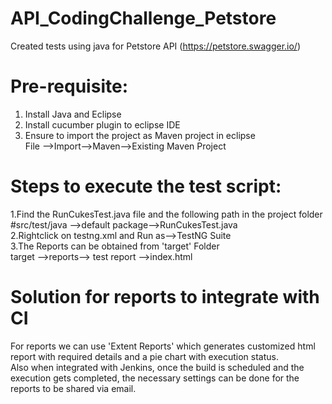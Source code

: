 # API_CodingChallenge_Petstore
Created tests using java for Petstore API (https://petstore.swagger.io/)

# Pre-requisite:
1. Install Java and Eclipse
2. Install cucumber plugin to eclipse IDE <br />
3. Ensure to import the project as Maven project in eclipse  <br />
File -->Import-->Maven-->Existing Maven Project

# Steps to execute the test script:
1.Find the RunCukesTest.java file and the following path in the project folder<br />
#src/test/java -->default package-->RunCukesTest.java <br />
2.Rightclick on testng.xml and Run as-->TestNG Suite <br />
3.The Reports can be obtained from 'target' Folder <br />
target -->reports--> test report -->index.html

# Solution for reports to integrate with CI
For reports we can use 'Extent Reports' which generates customized html report with required details and a pie chart with execution status. <br />
Also when integrated with Jenkins, once the build is scheduled and the execution gets completed, the necessary settings can be done for the reports to be shared via email.
